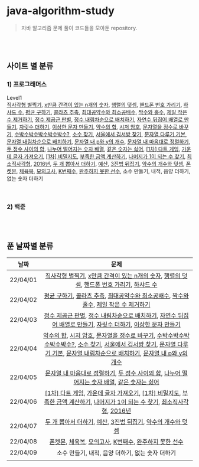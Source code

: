 # java-algorithm-study
> 자바 알고리즘 문제 풀이 코드들을 모아둔 repository.

<br/><br/>

## **사이트 별 분류**
### **1) 프로그래머스**
Level1</br>
[직사각형 별찍기](https://github.com/juyeon-y/java-algorithm-study/blob/main/programmers/Level1/%EC%A7%81%EC%82%AC%EA%B0%81%ED%98%95_%EB%B3%84%EC%B0%8D%EA%B8%B0.java), [x만큼 간격이 있는 n개의 숫자](https://github.com/juyeon-y/java-algorithm-study/blob/main/programmers/Level1/x%EB%A7%8C%ED%81%BC_%EA%B0%84%EA%B2%A9%EC%9D%B4_%EC%9E%88%EB%8A%94_n%EA%B0%9C%EC%9D%98_%EC%88%AB%EC%9E%90.java), [행렬의 덧셈](https://github.com/juyeon-y/java-algorithm-study/blob/main/programmers/Level1/%ED%96%89%EB%A0%AC%EC%9D%98_%EB%8D%A7%EC%85%88.java), [핸드폰 번호 가리기](https://github.com/juyeon-y/java-algorithm-study/blob/main/programmers/Level1/%ED%95%B8%EB%93%9C%ED%8F%B0_%EB%B2%88%ED%98%B8_%EA%B0%80%EB%A6%AC%EA%B8%B0.java), [하샤드 수](https://github.com/juyeon-y/java-algorithm-study/blob/main/programmers/Level1/%ED%95%98%EC%83%A4%EB%93%9C_%EC%88%98.java), [평균 구하기](https://github.com/juyeon-y/java-algorithm-study/blob/main/programmers/Level1/%ED%8F%89%EA%B7%A0_%EA%B5%AC%ED%95%98%EA%B8%B0.java), [콜라츠 추측](https://github.com/juyeon-y/java-algorithm-study/blob/main/programmers/Level1/%EC%BD%9C%EB%9D%BC%EC%B8%A0_%EC%B6%94%EC%B8%A1.java), [최대공약수와 최소공배수](https://github.com/juyeon-y/java-algorithm-study/blob/main/programmers/Level1/%EC%B5%9C%EB%8C%80%EA%B3%B5%EC%95%BD%EC%88%98%EC%99%80_%EC%B5%9C%EC%86%8C%EA%B3%B5%EB%B0%B0%EC%88%98.java), [짝수와 홀수](https://github.com/juyeon-y/java-algorithm-study/blob/main/programmers/Level1/%EC%A7%9D%EC%88%98%EC%99%80_%ED%99%80%EC%88%98.java), [제일 작은 수 제거하기](https://github.com/juyeon-y/java-algorithm-study/blob/main/programmers/Level1/%EC%A0%9C%EC%9D%BC_%EC%9E%91%EC%9D%80_%EC%88%98_%EC%A0%9C%EA%B1%B0%ED%95%98%EA%B8%B0.java), [정수 제곱근 판별](https://github.com/juyeon-y/java-algorithm-study/blob/main/programmers/Level1/%EC%A0%95%EC%88%98_%EC%A0%9C%EA%B3%B1%EA%B7%BC_%ED%8C%90%EB%B3%84.java), [정수 내림차순으로 배치하기](https://github.com/juyeon-y/java-algorithm-study/blob/main/programmers/Level1/%EC%A0%95%EC%88%98_%EB%82%B4%EB%A6%BC%EC%B0%A8%EC%88%9C%EC%9C%BC%EB%A1%9C_%EB%B0%B0%EC%B9%98%ED%95%98%EA%B8%B0.java), [자연수 뒤집어 배열로 만들기](https://github.com/juyeon-y/java-algorithm-study/blob/main/programmers/Level1/%EC%9E%90%EC%97%B0%EC%88%98_%EB%92%A4%EC%A7%91%EC%96%B4_%EB%B0%B0%EC%97%B4%EB%A1%9C_%EB%A7%8C%EB%93%A4%EA%B8%B0.java), [자릿수 더하기](https://github.com/juyeon-y/java-algorithm-study/blob/main/programmers/Level1/%EC%9E%90%EB%A6%BF%EC%88%98_%EB%8D%94%ED%95%98%EA%B8%B0.java), [이상한 문자 만들기](https://github.com/juyeon-y/java-algorithm-study/blob/main/programmers/Level1/%EC%9D%B4%EC%83%81%ED%95%9C_%EB%AC%B8%EC%9E%90_%EB%A7%8C%EB%93%A4%EA%B8%B0.java), [약수의 합](https://github.com/juyeon-y/java-algorithm-study/blob/main/programmers/Level1/%EC%95%BD%EC%88%98%EC%9D%98_%ED%95%A9.java), [시저 암호](https://github.com/juyeon-y/java-algorithm-study/blob/main/programmers/Level1/%EC%8B%9C%EC%A0%80_%EC%95%94%ED%98%B8.java), [문자열을 정수로 바꾸기](https://github.com/juyeon-y/java-algorithm-study/blob/main/programmers/Level1/%EB%AC%B8%EC%9E%90%EC%97%B4%EC%9D%84_%EC%A0%95%EC%88%98%EB%A1%9C_%EB%B0%94%EA%BE%B8%EA%B8%B0.java), [수박수박수박수박수박수?](https://github.com/juyeon-y/java-algorithm-study/blob/main/programmers/Level1/%EC%88%98%EB%B0%95%EC%88%98%EB%B0%95%EC%88%98%EB%B0%95%EC%88%98%EB%B0%95%EC%88%98%EB%B0%95%EC%88%98.java), [소수 찾기](https://github.com/juyeon-y/java-algorithm-study/blob/main/programmers/Level1/%EC%86%8C%EC%88%98_%EC%B0%BE%EA%B8%B0.java), [서울에서 김서방 찾기](https://github.com/juyeon-y/java-algorithm-study/blob/main/programmers/Level1/%EC%84%9C%EC%9A%B8%EC%97%90%EC%84%9C_%EA%B9%80%EC%84%9C%EB%B0%A9_%EC%B0%BE%EA%B8%B0.java), [문자열 다루기 기본](https://github.com/juyeon-y/java-algorithm-study/blob/main/programmers/Level1/%EB%AC%B8%EC%9E%90%EC%97%B4_%EB%8B%A4%EB%A3%A8%EA%B8%B0_%EA%B8%B0%EB%B3%B8.java), [문자열 내림차순으로 배치하기](https://github.com/juyeon-y/java-algorithm-study/blob/main/programmers/Level1/%EB%AC%B8%EC%9E%90%EC%97%B4_%EB%82%B4%EB%A6%BC%EC%B0%A8%EC%88%9C%EC%9C%BC%EB%A1%9C_%EB%B0%B0%EC%B9%98%ED%95%98%EA%B8%B0.java), [문자열 내 p와 y의 개수](https://github.com/juyeon-y/java-algorithm-study/blob/main/programmers/Level1/%EB%AC%B8%EC%9E%90%EC%97%B4_%EB%82%B4_p%EC%99%80_y%EC%9D%98_%EA%B0%9C%EC%88%98.java), [문자열 내 마음대로 정렬하기](https://github.com/juyeon-y/java-algorithm-study/blob/main/programmers/Level1/%EB%AC%B8%EC%9E%90%EC%97%B4_%EB%82%B4_%EB%A7%88%EC%9D%8C%EB%8C%80%EB%A1%9C_%EC%A0%95%EB%A0%AC%ED%95%98%EA%B8%B0.java), [두 정수 사이의 합](https://github.com/juyeon-y/java-algorithm-study/blob/main/programmers/Level1/%EB%91%90_%EC%A0%95%EC%88%98_%EC%82%AC%EC%9D%B4%EC%9D%98_%ED%95%A9.java), [나누어 떨어지는 숫자 배열](https://github.com/juyeon-y/java-algorithm-study/blob/main/programmers/Level1/%EB%82%98%EB%88%84%EC%96%B4_%EB%96%A8%EC%96%B4%EC%A7%80%EB%8A%94_%EC%88%AB%EC%9E%90_%EB%B0%B0%EC%97%B4.java), [같은 숫자는 싫어](https://github.com/juyeon-y/java-algorithm-study/blob/main/programmers/Level1/%EA%B0%99%EC%9D%80_%EC%88%AB%EC%9E%90%EB%8A%94_%EC%8B%AB%EC%96%B4.java), [[1차] 다트 게임](https://github.com/juyeon-y/java-algorithm-study/blob/main/programmers/Level1/%5B1%EC%B0%A8%5D%EB%8B%A4%ED%8A%B8_%EA%B2%8C%EC%9E%84.java), [가운데 글자 가져오기](https://github.com/juyeon-y/java-algorithm-study/blob/main/programmers/Level1/%EA%B0%80%EC%9A%B4%EB%8D%B0_%EA%B8%80%EC%9E%90_%EA%B0%80%EC%A0%B8%EC%98%A4%EA%B8%B0.java), [[1차] 비밀지도](https://github.com/juyeon-y/java-algorithm-study/blob/main/programmers/Level1/%5B1%EC%B0%A8%5D%EB%B9%84%EB%B0%80%EC%A7%80%EB%8F%84.java), [부족한 금액 계산하기](https://github.com/juyeon-y/java-algorithm-study/blob/main/programmers/Level1/%EB%B6%80%EC%A1%B1%ED%95%9C_%EA%B8%88%EC%95%A1_%EA%B3%84%EC%82%B0%ED%95%98%EA%B8%B0.java), [나머지가 1이 되는 수 찾기](https://github.com/juyeon-y/java-algorithm-study/blob/main/programmers/Level1/%EB%82%98%EB%A8%B8%EC%A7%80%EA%B0%80_1%EC%9D%B4_%EB%90%98%EB%8A%94_%EC%88%98_%EC%B0%BE%EA%B8%B0.java), [최소직사각형](https://github.com/juyeon-y/java-algorithm-study/blob/main/programmers/Level1/%EC%B5%9C%EC%86%8C%EC%A7%81%EC%82%AC%EA%B0%81%ED%98%95.java), [2016년](https://github.com/juyeon-y/java-algorithm-study/blob/main/programmers/Level1/2016%EB%85%84.java), [두 개 뽑아서 더하기](https://github.com/juyeon-y/java-algorithm-study/blob/main/programmers/Level1/%EB%91%90_%EA%B0%9C_%EB%BD%91%EC%95%84%EC%84%9C_%EB%8D%94%ED%95%98%EA%B8%B0.java), [예산](https://github.com/juyeon-y/java-algorithm-study/blob/main/programmers/Level1/%EC%98%88%EC%82%B0.java), [3진법 뒤집기](https://github.com/juyeon-y/java-algorithm-study/blob/main/programmers/Level1/3%EC%A7%84%EB%B2%95_%EB%92%A4%EC%A7%91%EA%B8%B0.java), [약수의 개수와 덧셈](https://github.com/juyeon-y/java-algorithm-study/blob/main/programmers/Level1/%EC%95%BD%EC%88%98%EC%9D%98_%EA%B0%9C%EC%88%98%EC%99%80_%EB%8D%A7%EC%85%88.java), [폰켓몬](https://github.com/juyeon-y/java-algorithm-study/blob/main/programmers/Level1/%ED%8F%B0%EC%BC%93%EB%AA%AC.java), [체육복](https://github.com/juyeon-y/java-algorithm-study/blob/main/programmers/Level1/%EC%B2%B4%EC%9C%A1%EB%B3%B5.java), [모의고사](https://github.com/juyeon-y/java-algorithm-study/blob/main/programmers/Level1/%EB%AA%A8%EC%9D%98%EA%B3%A0%EC%82%AC.java), [K번째수](https://github.com/juyeon-y/java-algorithm-study/blob/main/programmers/Level1/K%EB%B2%88%EC%A7%B8%EC%88%98.java), [완주하지 못한 선수](https://github.com/juyeon-y/java-algorithm-study/blob/main/programmers/Level1/%EC%99%84%EC%A3%BC%ED%95%98%EC%A7%80_%EB%AA%BB%ED%95%9C_%EC%84%A0%EC%88%98.java), 소수 만들기, 내적, 음양 더하기, 없는 숫자 더하기 


<br/>

### **2) 백준**


<br/><br/>

## **푼 날짜별 분류**
|날짜|문제|
|:---:|:---:|
|22/04/01|[직사각형 별찍기](https://github.com/juyeon-y/java-algorithm-study/blob/main/programmers/Level1/%EC%A7%81%EC%82%AC%EA%B0%81%ED%98%95_%EB%B3%84%EC%B0%8D%EA%B8%B0.java), [x만큼 간격이 있는 n개의 숫자](https://github.com/juyeon-y/java-algorithm-study/blob/main/programmers/Level1/x%EB%A7%8C%ED%81%BC_%EA%B0%84%EA%B2%A9%EC%9D%B4_%EC%9E%88%EB%8A%94_n%EA%B0%9C%EC%9D%98_%EC%88%AB%EC%9E%90.java), [행렬의 덧셈](https://github.com/juyeon-y/java-algorithm-study/blob/main/programmers/Level1/%ED%96%89%EB%A0%AC%EC%9D%98_%EB%8D%A7%EC%85%88.java), [핸드폰 번호 가리기](https://github.com/juyeon-y/java-algorithm-study/blob/main/programmers/Level1/%ED%95%B8%EB%93%9C%ED%8F%B0_%EB%B2%88%ED%98%B8_%EA%B0%80%EB%A6%AC%EA%B8%B0.java), [하샤드 수](https://github.com/juyeon-y/java-algorithm-study/blob/main/programmers/Level1/%ED%95%98%EC%83%A4%EB%93%9C_%EC%88%98.java)|
|22/04/02|[평균 구하기](https://github.com/juyeon-y/java-algorithm-study/blob/main/programmers/Level1/%ED%8F%89%EA%B7%A0_%EA%B5%AC%ED%95%98%EA%B8%B0.java), [콜라츠 추측](https://github.com/juyeon-y/java-algorithm-study/blob/main/programmers/Level1/%EC%BD%9C%EB%9D%BC%EC%B8%A0_%EC%B6%94%EC%B8%A1.java), [최대공약수와 최소공배수](https://github.com/juyeon-y/java-algorithm-study/blob/main/programmers/Level1/%EC%B5%9C%EB%8C%80%EA%B3%B5%EC%95%BD%EC%88%98%EC%99%80_%EC%B5%9C%EC%86%8C%EA%B3%B5%EB%B0%B0%EC%88%98.java), [짝수와 홀수](https://github.com/juyeon-y/java-algorithm-study/blob/main/programmers/Level1/%EC%A7%9D%EC%88%98%EC%99%80_%ED%99%80%EC%88%98.java), [제일 작은 수 제거하기](https://github.com/juyeon-y/java-algorithm-study/blob/main/programmers/Level1/%EC%A0%9C%EC%9D%BC_%EC%9E%91%EC%9D%80_%EC%88%98_%EC%A0%9C%EA%B1%B0%ED%95%98%EA%B8%B0.java)|
|22/04/03|[정수 제곱근 판별](https://github.com/juyeon-y/java-algorithm-study/blob/main/programmers/Level1/%EC%A0%95%EC%88%98_%EC%A0%9C%EA%B3%B1%EA%B7%BC_%ED%8C%90%EB%B3%84.java), [정수 내림차순으로 배치하기](https://github.com/juyeon-y/java-algorithm-study/blob/main/programmers/Level1/%EC%A0%95%EC%88%98_%EB%82%B4%EB%A6%BC%EC%B0%A8%EC%88%9C%EC%9C%BC%EB%A1%9C_%EB%B0%B0%EC%B9%98%ED%95%98%EA%B8%B0.java), [자연수 뒤집어 배열로 만들기](https://github.com/juyeon-y/java-algorithm-study/blob/main/programmers/Level1/%EC%9E%90%EC%97%B0%EC%88%98_%EB%92%A4%EC%A7%91%EC%96%B4_%EB%B0%B0%EC%97%B4%EB%A1%9C_%EB%A7%8C%EB%93%A4%EA%B8%B0.java), [자릿수 더하기](https://github.com/juyeon-y/java-algorithm-study/blob/main/programmers/Level1/%EC%9E%90%EB%A6%BF%EC%88%98_%EB%8D%94%ED%95%98%EA%B8%B0.java), [이상한 문자 만들기](https://github.com/juyeon-y/java-algorithm-study/blob/main/programmers/Level1/%EC%9D%B4%EC%83%81%ED%95%9C_%EB%AC%B8%EC%9E%90_%EB%A7%8C%EB%93%A4%EA%B8%B0.java)|
|22/04/04|[약수의 합](https://github.com/juyeon-y/java-algorithm-study/blob/main/programmers/Level1/%EC%95%BD%EC%88%98%EC%9D%98_%ED%95%A9.java), [시저 암호](https://github.com/juyeon-y/java-algorithm-study/blob/main/programmers/Level1/%EC%8B%9C%EC%A0%80_%EC%95%94%ED%98%B8.java), [문자열을 정수로 바꾸기](https://github.com/juyeon-y/java-algorithm-study/blob/main/programmers/Level1/%EB%AC%B8%EC%9E%90%EC%97%B4%EC%9D%84_%EC%A0%95%EC%88%98%EB%A1%9C_%EB%B0%94%EA%BE%B8%EA%B8%B0.java), [수박수박수박수박수박수?](https://github.com/juyeon-y/java-algorithm-study/blob/main/programmers/Level1/%EC%88%98%EB%B0%95%EC%88%98%EB%B0%95%EC%88%98%EB%B0%95%EC%88%98%EB%B0%95%EC%88%98%EB%B0%95%EC%88%98.java), [소수 찾기](https://github.com/juyeon-y/java-algorithm-study/blob/main/programmers/Level1/%EC%86%8C%EC%88%98_%EC%B0%BE%EA%B8%B0.java), [서울에서 김서방 찾기](https://github.com/juyeon-y/java-algorithm-study/blob/main/programmers/Level1/%EC%84%9C%EC%9A%B8%EC%97%90%EC%84%9C_%EA%B9%80%EC%84%9C%EB%B0%A9_%EC%B0%BE%EA%B8%B0.java), [문자열 다루기 기본](https://github.com/juyeon-y/java-algorithm-study/blob/main/programmers/Level1/%EB%AC%B8%EC%9E%90%EC%97%B4_%EB%8B%A4%EB%A3%A8%EA%B8%B0_%EA%B8%B0%EB%B3%B8.java), [문자열 내림차순으로 배치하기](https://github.com/juyeon-y/java-algorithm-study/blob/main/programmers/Level1/%EB%AC%B8%EC%9E%90%EC%97%B4_%EB%82%B4%EB%A6%BC%EC%B0%A8%EC%88%9C%EC%9C%BC%EB%A1%9C_%EB%B0%B0%EC%B9%98%ED%95%98%EA%B8%B0.java), [문자열 내 p와 y의 개수](https://github.com/juyeon-y/java-algorithm-study/blob/main/programmers/Level1/%EB%AC%B8%EC%9E%90%EC%97%B4_%EB%82%B4_p%EC%99%80_y%EC%9D%98_%EA%B0%9C%EC%88%98.java)|
|22/04/05|[문자열 내 마음대로 정렬하기](https://github.com/juyeon-y/java-algorithm-study/blob/main/programmers/Level1/%EB%AC%B8%EC%9E%90%EC%97%B4_%EB%82%B4_%EB%A7%88%EC%9D%8C%EB%8C%80%EB%A1%9C_%EC%A0%95%EB%A0%AC%ED%95%98%EA%B8%B0.java), [두 정수 사이의 합](https://github.com/juyeon-y/java-algorithm-study/blob/main/programmers/Level1/%EB%91%90_%EC%A0%95%EC%88%98_%EC%82%AC%EC%9D%B4%EC%9D%98_%ED%95%A9.java), [나누어 떨어지는 숫자 배열](https://github.com/juyeon-y/java-algorithm-study/blob/main/programmers/Level1/%EB%82%98%EB%88%84%EC%96%B4_%EB%96%A8%EC%96%B4%EC%A7%80%EB%8A%94_%EC%88%AB%EC%9E%90_%EB%B0%B0%EC%97%B4.java), [같은 숫자는 싫어](https://github.com/juyeon-y/java-algorithm-study/blob/main/programmers/Level1/%EA%B0%99%EC%9D%80_%EC%88%AB%EC%9E%90%EB%8A%94_%EC%8B%AB%EC%96%B4.java)|
|22/04/06|[[1차] 다트 게임](https://github.com/juyeon-y/java-algorithm-study/blob/main/programmers/Level1/%5B1%EC%B0%A8%5D%EB%8B%A4%ED%8A%B8_%EA%B2%8C%EC%9E%84.java), [가운데 글자 가져오기](https://github.com/juyeon-y/java-algorithm-study/blob/main/programmers/Level1/%EA%B0%80%EC%9A%B4%EB%8D%B0_%EA%B8%80%EC%9E%90_%EA%B0%80%EC%A0%B8%EC%98%A4%EA%B8%B0.java), [[1차] 비밀지도](https://github.com/juyeon-y/java-algorithm-study/blob/main/programmers/Level1/%5B1%EC%B0%A8%5D%EB%B9%84%EB%B0%80%EC%A7%80%EB%8F%84.java), [부족한 금액 계산하기](https://github.com/juyeon-y/java-algorithm-study/blob/main/programmers/Level1/%EB%B6%80%EC%A1%B1%ED%95%9C_%EA%B8%88%EC%95%A1_%EA%B3%84%EC%82%B0%ED%95%98%EA%B8%B0.java), [나머지가 1이 되는 수 찾기](https://github.com/juyeon-y/java-algorithm-study/blob/main/programmers/Level1/%EB%82%98%EB%A8%B8%EC%A7%80%EA%B0%80_1%EC%9D%B4_%EB%90%98%EB%8A%94_%EC%88%98_%EC%B0%BE%EA%B8%B0.java), [최소직사각형](https://github.com/juyeon-y/java-algorithm-study/blob/main/programmers/Level1/%EC%B5%9C%EC%86%8C%EC%A7%81%EC%82%AC%EA%B0%81%ED%98%95.java), [2016년](https://github.com/juyeon-y/java-algorithm-study/blob/main/programmers/Level1/2016%EB%85%84.java)|
|22/04/07|[두 개 뽑아서 더하기](https://github.com/juyeon-y/java-algorithm-study/blob/main/programmers/Level1/%EB%91%90_%EA%B0%9C_%EB%BD%91%EC%95%84%EC%84%9C_%EB%8D%94%ED%95%98%EA%B8%B0.java), [예산](https://github.com/juyeon-y/java-algorithm-study/blob/main/programmers/Level1/%EC%98%88%EC%82%B0.java), [3진법 뒤집기](https://github.com/juyeon-y/java-algorithm-study/blob/main/programmers/Level1/3%EC%A7%84%EB%B2%95_%EB%92%A4%EC%A7%91%EA%B8%B0.java), [약수의 개수와 덧셈](https://github.com/juyeon-y/java-algorithm-study/blob/main/programmers/Level1/%EC%95%BD%EC%88%98%EC%9D%98_%EA%B0%9C%EC%88%98%EC%99%80_%EB%8D%A7%EC%85%88.java)|
|22/04/08|[폰켓몬](https://github.com/juyeon-y/java-algorithm-study/blob/main/programmers/Level1/%ED%8F%B0%EC%BC%93%EB%AA%AC.java), [체육복](https://github.com/juyeon-y/java-algorithm-study/blob/main/programmers/Level1/%EC%B2%B4%EC%9C%A1%EB%B3%B5.java), [모의고사](https://github.com/juyeon-y/java-algorithm-study/blob/main/programmers/Level1/%EB%AA%A8%EC%9D%98%EA%B3%A0%EC%82%AC.java), [K번째수](https://github.com/juyeon-y/java-algorithm-study/blob/main/programmers/Level1/K%EB%B2%88%EC%A7%B8%EC%88%98.java), [완주하지 못한 선수](https://github.com/juyeon-y/java-algorithm-study/blob/main/programmers/Level1/%EC%99%84%EC%A3%BC%ED%95%98%EC%A7%80_%EB%AA%BB%ED%95%9C_%EC%84%A0%EC%88%98.java)|
|22/04/09|소수 만들기, 내적, 음양 더하기, 없는 숫자 더하기|
| | |
